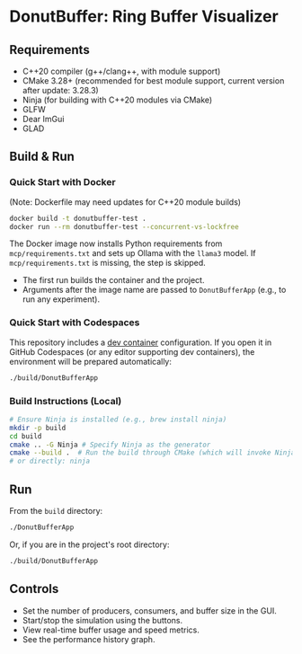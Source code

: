 # DonutBuffer: Ring Buffer Visualizer

## Requirements
- C++20 compiler (g++/clang++, with module support)
- CMake 3.28+ (recommended for best module support, current version after update: 3.28.3)
- Ninja (for building with C++20 modules via CMake)
- GLFW
- Dear ImGui
- GLAD

## Build & Run

### Quick Start with Docker
(Note: Dockerfile may need updates for C++20 module builds)

```sh
docker build -t donutbuffer-test .
docker run --rm donutbuffer-test --concurrent-vs-lockfree
```

The Docker image now installs Python requirements from `mcp/requirements.txt` and sets up Ollama with the `llama3` model. If `mcp/requirements.txt` is missing, the step is skipped.

- The first run builds the container and the project.
- Arguments after the image name are passed to `DonutBufferApp` (e.g., to run any experiment).

### Quick Start with Codespaces
This repository includes a [dev container](https://containers.dev/) configuration. If you open it in GitHub Codespaces (or any editor supporting dev containers), the environment will be prepared automatically:

```bash
./build/DonutBufferApp
```

### Build Instructions (Local)
```bash
# Ensure Ninja is installed (e.g., brew install ninja)
mkdir -p build
cd build
cmake .. -G Ninja # Specify Ninja as the generator
cmake --build .  # Run the build through CMake (which will invoke Ninja)
# or directly: ninja
```

## Run
From the `build` directory:
```bash
./DonutBufferApp
```
Or, if you are in the project's root directory:
```bash
./build/DonutBufferApp
```

## Controls
- Set the number of producers, consumers, and buffer size in the GUI.
- Start/stop the simulation using the buttons.
- View real-time buffer usage and speed metrics.
- See the performance history graph.
